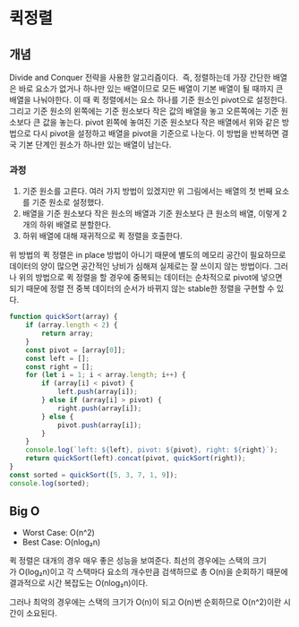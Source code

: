 # 퀵정렬

## 개념

Divide and Conquer 전략을 사용한 알고리즘이다. 
즉, 정렬하는데 가장 간단한 배열은 바로 요소가 없거나 하나만 있는 배열이므로 모든 배열이 기본 배열이 될 때까지 큰 배열을 나눠야한다.
이 때 퀵 정렬에서는 요소 하나를 기준 원소인 pivot으로 설정한다. 그리고 기준 원소의 왼쪽에는 기준 원소보다 작은 값의 배열을 놓고 오른쪽에는 기준 원소보다 큰 값을 놓는다.
pivot 왼쪽에 놓여진 기준 원소보다 작은 배열에서 위와 같은 방법으로 다시 pivot을 설정하고 배열을 pivot을 기준으로 나눈다. 이 방법을 반복하면 결국 기본 단계인 원소가 하나만 있는 배열이 남는다.

### 과정

1. 기준 원소를 고른다. 여러 가지 방법이 있겠지만 위 그림에서는 배열의 첫 번째 요소를 기준 원소로 설정했다.
2. 배열을 기준 원소보다 작은 원소의 배열과 기준 원소보다 큰 원소의 배열, 이렇게 2개의 하위 배열로 분할한다.
3. 하위 배열에 대해 재귀적으로 퀵 정렬을 호출한다.

위 방법의 퀵 정렬은 in place 방법이 아니기 때문에 별도의 메모리 공간이 필요하므로 데이터의 양이 많으면 공간적인 낭비가 심해져 실제로는 잘 쓰이지 않는 방법이다. 그러나 위의 방법으로 퀵 정렬을 할 경우에 중복되는 데이터는 순차적으로 pivot에 넣으면 되기 때문에 정렬 전 중복 데이터의 순서가 바뀌지 않는 stable한 정렬을 구현할 수 있다.

```javascript
function quickSort(array) {
    if (array.length < 2) {
        return array;
    }
    const pivot = [array[0]];
    const left = [];
    const right = [];
    for (let i = 1; i < array.length; i++) {
        if (array[i] < pivot) {
            left.push(array[i]);
        } else if (array[i] > pivot) {
            right.push(array[i]);
        } else {
            pivot.push(array[i]);
        }
    }
    console.log(`left: ${left}, pivot: ${pivot}, right: ${right}`);
    return quickSort(left).concat(pivot, quickSort(right));
}
const sorted = quickSort([5, 3, 7, 1, 9]);
console.log(sorted);
```

## Big O

-   Worst Case: O(n^2)
-   Best Case: O(nlog₂n)

퀵 정렬은 대개의 경우 매우 좋은 성능을 보여준다. 최선의 경우에는 스택의 크기가 O(log₂n)이고 각 스택마다 요소의 개수만큼 검색하므로 총 O(n)을 순회하기 때문에 결과적으로 시간 복잡도는 O(nlog₂n)이다.

그러나 최악의 경우에는 스택의 크기가 O(n)이 되고 O(n)번 순회하므로 O(n^2)이란 시간이 소요된다.
